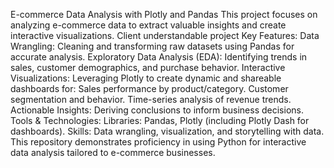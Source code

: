 E-commerce Data Analysis with Plotly and Pandas
This project focuses on analyzing e-commerce data to extract valuable insights and create interactive visualizations.
Client understandable project
Key Features:
Data Wrangling: Cleaning and transforming raw datasets using Pandas for accurate analysis.
Exploratory Data Analysis (EDA): Identifying trends in sales, customer demographics, and purchase behavior.
Interactive Visualizations: Leveraging Plotly to create dynamic and shareable dashboards for:
Sales performance by product/category.
Customer segmentation and behavior.
Time-series analysis of revenue trends.
Actionable Insights: Deriving conclusions to inform business decisions.
Tools & Technologies:
Libraries: Pandas, Plotly (including Plotly Dash for dashboards).
Skills: Data wrangling, visualization, and storytelling with data.
This repository demonstrates proficiency in using Python for interactive data analysis tailored to e-commerce businesses.
